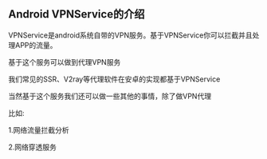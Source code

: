 ## Android VPNService的介绍

VPNService是android系统自带的VPN服务。基于VPNService你可以拦截并且处理APP的流量。

基于这个服务可以做到代理VPN服务

我们常见的SSR、V2ray等代理软件在安卓的实现都基于VPNService

当然基于这个服务我们还可以做一些其他的事情，除了做VPN代理

比如:

1.网络流量拦截分析

2.网络穿透服务


